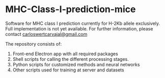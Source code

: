 # MHC-Class-I-prediction-mice
Software for MHC class I prediction currently for H-2Kb allele exclusively. Full implementation is not yet available. For further information, please contact carloswertcarvajal@gmail.com

The repository consists of:
1. Front-end Electron app with all required packages
2. Shell scripts for calling the different processing stages.
3. Python scripts for customized methods and neural networks
4. Other scripts used for training at server and datasets
